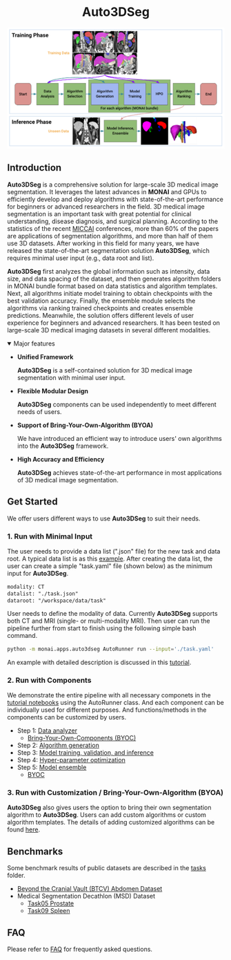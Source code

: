 <h1 align="center"> Auto3DSeg </h1>

<div align="center"> <img src="figures/workflow_v1.png" width="800"/> </div>

## Introduction

**Auto3DSeg** is a comprehensive solution for large-scale 3D medical image segmentation. It leverages the latest advances in **MONAI** and GPUs to efficiently develop and deploy algorithms with state-of-the-art performance for beginners or advanced researchers in the field. 3D medical image segmentation is an important task with great potential for clinical understanding, disease diagnosis, and surgical planning. According to the statistics of the recent [MICCAI](http://www.miccai.org/) conferences, more than 60% of the papers are applications of segmentation algorithms, and more than half of them use 3D datasets. After working in this field for many years, we have released the state-of-the-art segmentation solution **Auto3DSeg**, which requires minimal user input (e.g., data root and list).

**Auto3DSeg** first analyzes the global information such as intensity, data size, and data spacing of the dataset, and then generates algorithm folders in MONAI bundle format based on data statistics and algorithm templates. Next, all algorithms initiate model training to obtain checkpoints with the best validation accuracy. Finally, the ensemble module selects the algorithms via ranking trained checkpoints and creates ensemble predictions. Meanwhile, the solution offers different levels of user experience for beginners and advanced researchers. It has been tested on large-scale 3D medical imaging datasets in several different modalities.

<details open>
<summary>Major features</summary>

- **Unified Framework**

  **Auto3DSeg** is a self-contained solution for 3D medical image segmentation with minimal user input.

- **Flexible Modular Design**

  **Auto3DSeg** components can be used independently to meet different needs of users.

- **Support of Bring-Your-Own-Algorithm (BYOA)**

  We have introduced an efficient way to introduce users' own algorithms into the **Auto3DSeg** framework.

- **High Accuracy and Efficiency**

  **Auto3DSeg** achieves state-of-the-art performance in most applications of 3D medical image segmentation.

</details>

## Get Started

We offer users different ways to use **Auto3DSeg** to suit their needs.

### 1. Run with Minimal Input

The user needs to provide a data list (".json" file) for the new task and data root. A typical data list is as this [example](tasks/msd/Task05_Prostate/msd_task05_prostate_folds.json). After creating the data list, the user can create a simple "task.yaml" file (shown below) as the minimum input for **Auto3DSeg**.

```
modality: CT
datalist: "./task.json"
dataroot: "/workspace/data/task"
```

User needs to define the modality of data. Currently **Auto3DSeg** supports both CT and MRI (single- or multi-modality MRI). Then user can run the pipeline further from start to finish using the following simple bash command.

```bash
python -m monai.apps.auto3dseg AutoRunner run --input='./task.yaml'
```

An example with detailed description is discussed in this [tutorial](docs/run_with_minimal_input.md).

### 2. Run with Components

We demonstrate the entire pipeline with all necessary componets in the [tutorial notebooks](notebooks/auto_runner.ipynb) using the AutoRunner class. And each component can be individually used for different purposes. And functions/methods in the components can be customized by users.

- Step 1: [Data analyzer](notebooks/data_analyzer.ipynb)
	- [Bring-Your-Own-Components (BYOC)](notebooks/data_analyzer_byoc.ipynb)
- Step 2: [Algorithm generation](docs/algorithm_generation.md)
- Step 3: [Model training, validation, and inference](docs/bundle.md)
- Step 4: [Hyper-parameter optimization](docs/hpo.md)
- Step 5: [Model ensemble](docs/ensemble.md)
	- [BYOC](notebooks/ensemble_byoc.ipynb)

### 3. Run with Customization / Bring-Your-Own-Algorithm (BYOA)

**Auto3DSeg** also gives users the option to bring their own segmentation algorithm to **Auto3DSeg**. Users can add custom algorithms or custom algorithm templates. The details of adding customized algorithms can be found [here](docs/bring_your_own_algorithm.md).

## Benchmarks

Some benchmark results of public datasets are described in the [tasks](tasks) folder.

- [Beyond the Cranial Vault (BTCV) Abdomen Dataset](tasks/btcv)
- Medical Segmentation Decathlon (MSD) Dataset
	- [Task05 Prostate](tasks/msd/Task05_Prostate)
	- [Task09 Spleen](tasks/msd/Task09_Spleen)

## FAQ

Please refer to [FAQ](docs/faq.md) for frequently asked questions.
